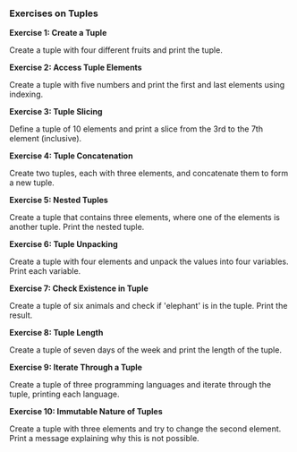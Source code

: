 ### **Exercises on Tuples**

**Exercise 1: Create a Tuple**

Create a tuple with four different fruits and print the tuple.

**Exercise 2: Access Tuple Elements**

Create a tuple with five numbers and print the first and last elements using indexing.

**Exercise 3: Tuple Slicing**

Define a tuple of 10 elements and print a slice from the 3rd to the 7th element (inclusive).

**Exercise 4: Tuple Concatenation**

Create two tuples, each with three elements, and concatenate them to form a new tuple.

**Exercise 5: Nested Tuples**

Create a tuple that contains three elements, where one of the elements is another tuple. Print the nested tuple.

**Exercise 6: Tuple Unpacking**

Create a tuple with four elements and unpack the values into four variables. Print each variable.

**Exercise 7: Check Existence in Tuple**

Create a tuple of six animals and check if 'elephant' is in the tuple. Print the result.

**Exercise 8: Tuple Length**

Create a tuple of seven days of the week and print the length of the tuple.

**Exercise 9: Iterate Through a Tuple**

Create a tuple of three programming languages and iterate through the tuple, printing each language.

**Exercise 10: Immutable Nature of Tuples**

Create a tuple with three elements and try to change the second element. Print a message explaining why this is not possible.